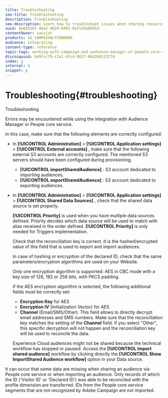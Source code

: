 ```yaml
---
title: Troubleshooting
seo-title: Troubleshooting
description: Troubleshooting
seo-description: Learn how to troubleshoot issues when sharing resources.
uuid: 0e69316f-40a2-4829-9491-8afcb5e8505d
contentOwner: sauviat
products: SG_CAMPAIGN/STANDARD
audience: integrating
content-type: reference
topic-tags: working-with-campaign-and-audience-manager-or-people-core-service
discoiquuid: b49fcc79-c2a1-4fc4-8627-06d2b811377d
index: y
internal: n
snippet: y
---
```


# Troubleshooting{#troubleshooting}

Troubleshooting

Errors may be encountered while using the integration with Audience Manager or People core service.

In this case, make sure that the following elements are correctly configured:

* In **[!UICONTROL Administration]** > **[!UICONTROL Application settings]** > **[!UICONTROL External accounts]** , make sure that the following external S3 accounts are correctly configured. The mentioned S3 servers should have been configured during provisioning.

    * **[!UICONTROL importSharedAudience]** : S3 account dedicated to importing audiences.
    * **[!UICONTROL exportSharedAudience]** : S3 account dedicated to exporting audiences.

* In **[!UICONTROL Administration]** > **[!UICONTROL Application settings]** > **[!UICONTROL Shared Data Sources]** , check that the shared data source is set properly.

  **[!UICONTROL Priority]** is used when you have multiple data sources defined. Priority decides which data source will be used to match with alias received in the order defined. **[!UICONTROL Priority]** is only needed for Triggers implementation.

  Check that the reconciliation key is correct. It is the hashed/encrypted value of this field that is used to export and import audiences.

  In case of hashing or encryption of the declared ID, check that the same parameters/encryption algorithms are used on your Website.

  Only one encryption algorithm is supported: AES in CBC mode with a key size of 128, 192 or 256 bits, with PKCS padding.

  If the AES encryption algorithm is selected, the following additional fields must be correctly set:

    * **Encryption Key** for AES
    * **Encryption IV** (Initialization Vector) for AES
    * **Channel** (Email/SMS/Other): This field allows to directly decrypt email addresses and SMS numbers. Make sure that the reconciliation key matches the setting of the **Channel** field. If you select "Other", this specific decryption will not happen and the reconciliation key will be used to reconcile the data.

  Experience Cloud audiences might not be shared because the technical workflow has stopped or paused. Access the **[!UICONTROL Import shared audience]** workflow by clicking directly the **[!UICONTROL Show ImportShared Audience workflow]** option in your Data source.

It can occur that some data are missing when sharing an audience via People core service or when importing an audience. Only records of which the ID ('Visitor ID' or 'Declared ID') was able to be reconciled with the profile dimension are transferred. IDs from the People core service segments that are not recognized by Adobe Campaign are not imported.

